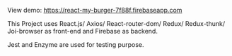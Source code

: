 View demo: https://react-my-burger-7f88f.firebaseapp.com

This Project uses React.js/ Axios/ React-router-dom/ Redux/ Redux-thunk/ Joi-browser as front-end and Firebase as backend.

Jest and Enzyme are used for testing purpose.

